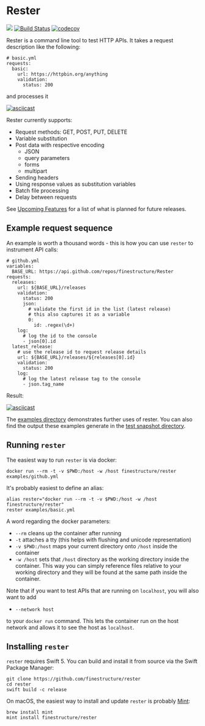 # Rester

![](https://img.shields.io/badge/Swift-5-blue.svg) [![Build Status](https://travis-ci.org/finestructure/Rester.svg?branch=develop)](https://travis-ci.org/finestructure/Rester) [![codecov](https://codecov.io/gh/finestructure/Rester/branch/develop/graph/badge.svg)](https://codecov.io/gh/finestructure/Rester)

Rester is a command line tool to test HTTP APIs. It takes a request description like the following:

```
# basic.yml
requests:
  basic:
    url: https://httpbin.org/anything
    validation:
      status: 200
```

and processes it

[![asciicast](https://asciinema.org/a/237892.svg)](https://asciinema.org/a/237892)

Rester currently supports:

- Request methods: GET, POST, PUT, DELETE
- Variable substitution
- Post data with respective encoding
  - JSON
  - query parameters
  - forms
  - multipart
- Sending headers
- Using response values as substitution variables
- Batch file processing
- Delay between requests

See [Upcoming Features](https://github.com/finestructure/Rester/issues/28) for a list of what is planned for future releases.

## Example request sequence

An example is worth a thousand words - this is how you can use `rester` to instrument API calls:

```
# github.yml
variables:
  BASE_URL: https://api.github.com/repos/finestructure/Rester
requests:
  releases:
    url: ${BASE_URL}/releases
    validation:
      status: 200
      json:
        # validate the first id in the list (latest release)
        # this also captures it as a variable
        0:
          id: .regex(\d+)
    log:
      # log the id to the console
      - json[0].id
  latest_release:
    # use the release id to request release details
    url: ${BASE_URL}/releases/${releases[0].id}
    validation:
      status: 200
    log:
      # log the latest release tag to the console
      - json.tag_name
```

Result:

[![asciicast](https://asciinema.org/a/237894.svg)](https://asciinema.org/a/237894)

The [examples directory](examples) demonstrates further uses of rester. You can also find the output these examples generate in the [test snapshot directory](Tests/ResterTests/__Snapshots__/ExampleTests/).

## Running `rester`

The easiest way to run `rester` is via docker:

```
docker run --rm -t -v $PWD:/host -w /host finestructure/rester examples/github.yml
```

It's probably easiest to define an alias:

```
alias rester="docker run --rm -t -v $PWD:/host -w /host finestructure/rester"
rester examples/basic.yml
```

A word regarding the docker parameters:

- `--rm` cleans up the container after running
- `-t` attaches a tty (this helps with flushing and unicode representation)
- `-v $PWD:/host` maps your current directory onto `/host` inside the container
- `-w /host` sets that `/host` directory as the working directory inside the container. This way you can simply reference files relative to your working directory and they will be found at the same path inside the container.

Note that if you want to test APIs that are running on `localhost`, you will also want to add

- `--network host`

to your `docker run` command. This lets the container run on the host network and allows it to see the host as `localhost`.

## Installing `rester`

`rester` requires Swift 5. You can build and install it from source via the Swift Package Manager:

```
git clone https://github.com/finestructure/rester
cd rester
swift build -c release
```

On macOS, the easiest way to install and update `rester` is probably [Mint](https://github.com/yonaskolb/Mint):

```
brew install mint
mint install finestructure/rester
```
